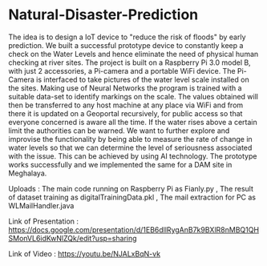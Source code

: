 # Natural-Disaster-Prediction
The idea is to design a IoT device to "reduce the risk of floods" by early prediction. We built a successful prototype device to constantly keep a check on the Water Levels and hence eliminate the need of physical human checking at river sites. The project is built on a Raspberry Pi 3.0 model B, with just 2 accessories, a Pi-camera and a portable WiFi device. The Pi-Camera is interfaced to take pictures of the water level scale installed on the sites. Making use of Neural Networks the program is trained with a suitable data-set to identify markings on the scale. The values obtained will then be transferred to any host machine at any place via WiFi and from there it is updated on a Geoportal recursively, for public access so that everyone concerned is aware all the time. If the water rises above a certain limit the authorities can be warned. We want to further explore and improvise the functionality by being able to measure the rate of change in water levels so that we can determine the level of seriousness associated with the issue. This can be achieved by using AI technology. The prototype works successfully and we implemented the same for a DAM site in Meghalaya. 

Uploads : The main code running on Raspberry Pi as Fianly.py
          , The result of dataset training as digitalTrainingData.pkl
          , The mail extraction for PC as WLMailHandler.java

Link of Presentation : https://docs.google.com/presentation/d/1EB6dllRygAnB7k9BXlR8nMBQ1QHSMonVL6idKwNlZQk/edit?usp=sharing

Link of Video : https://youtu.be/NJALxBqN-vk
